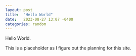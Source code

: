 ```yaml
---
layout: post
title:  "Hello World"
date:   2023-08-27 13:07 -0400
categories: random
---
```

Hello World.

This is a placeholder as I figure out the planning for this site.
